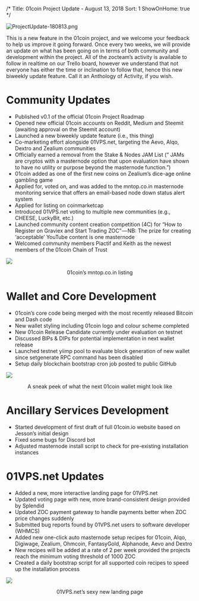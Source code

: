 /*
Title: 01coin Project Update - August 13, 2018
Sort: 1
ShowOnHome: true
*/

![ProjectUpdate-180813.png](https://cdn.steemitimages.com/DQmYkHUfRhZhbcn9AexTQv2eXnByyEnX4xLDE3iAq3A5nej/ProjectUpdate-180813.png)

This is a new feature in the 01coin project, and we welcome your feedback to help us improve it going forward. Once every two weeks, we will provide an update on what has been going on in terms of both community and development within the project. All of the zocteam’s activity is available to follow in realtime on our Trello board, however we understand that not everyone has either the time or inclination to follow that, hence this new biweekly update feature. Call it an Anthology of Activity, if you wish.

# Community Updates

- Published v0.1 of the official 01coin Project Roadmap
- Opened new official 01coin accounts on Reddit, Medium and Steemit (awaiting approval on the Steemit account)
- Launched a new biweekly update feature (i.e., this thing)
- Co-marketing effort alongside 01VPS.net, targeting the Aevo, Alqo, Dextro and Zealium communities
- Officially earned a removal from the Stake & Nodes JAM List (“ JAMs are cryptos with a masternode option that upon evaluation have shown to have no utility or purpose beyond the masternode function.”)
- 01coin added as one of the first new coins on Zealium’s dice-age online gambling game
- Applied for, voted on, and was added to the mntop.co.in masternode monitoring service that offers an email-based node down status alert system
- Applied for listing on coinmarketcap
- Introduced 01VPS.net voting to multiple new communities (e.g., CHEESE, LuckyBit, etc.)
- Launched community content creation competition (4C) for “How to Register on Graviex and Start Trading ZOC” — NB: The prize for creating ‘acceptable’ YouTube content is one masternode
- Welcomed community members Piactif and Keith as the newest members of the 01coin Chain of Trust

![](https://cdn.steemitimages.com/DQmTzfy42h2P5paEboVzHbK8RN9uUVnLT9ZBvwm26PwGv8k/image.png)
<p style="text-align: center;">01coin’s mntop.co.in listing</p>

# Wallet and Core Development

- 01coin’s core code being merged with the most recently released Bitcoin and Dash code
- New wallet styling including 01coin logo and colour scheme completed
- New 01coin Release Candidate currently under evaluation on testnet
- Discussed BIPs & DIPs for potential implementation in next wallet release
- Launched testnet yiimp pool to evaluate block generation of new wallet since setgenerate RPC command has been disabled
- Setup daily blockchain bootstrap cron job posted to public GitHub

![](https://cdn.steemitimages.com/DQmQ2jG1Mfondz2jxSxBJLFnmaYfxF7vhYbLxiMtA1Q6iwv/image.png)
<p style="text-align: center;">A sneak peek of what the next 01coin wallet might look like</p>

# Ancillary Services Development

- Started development of first draft of full 01coin.io website based on Jesson’s initial design
- Fixed some bugs for Discord bot
- Adjusted masternode install script to check for pre-existing installation instances

# 01VPS.net Updates

- Added a new, more interactive landing page for 01VPS.net
- Updated voting page with new, more brand-consistent design provided by Splendid
- Updated ZOC payment gateway to handle payments better when ZOC price changes suddenly
- Submitted bug reports found by 01VPS.net users to software developer (WHMCS)
- Added new one-click auto masternode setup recipes for 01coin, Alqo, Digiwage, Zealium, Ohmcoin, FantasyGold, Alphanode, Aevo and Dextro
- New recipes will be added at a rate of 2 per week provided the projects reach the minimum voting threshold of 1000 ZOC
- Created a daily bootstrap script for all supported coin recipes to speed up the installation process

![](https://cdn.steemitimages.com/DQmRa7SW2mzeW6pPF6YXuUoP51Gt9q9ePNjq2FcJJw7RKRm/image.png)
<p style="text-align: center;">01VPS.net’s sexy new landing page</p>
